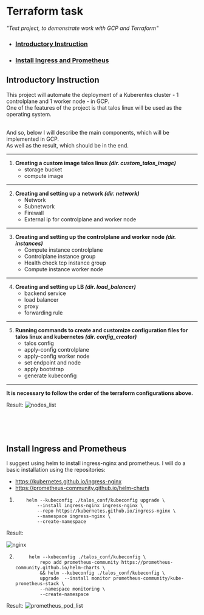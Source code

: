# Terraform task

*"Test project, to demonstrate work with GCP and Terraform"*

- ### **[Introductory Instruction](#introductory-instruction)**
- ### **[Install Ingress and Prometheus](#install-ingress-and-prometheus-1)**

## Introductory Instruction

This project will automate the deployment of a Kuberentes cluster - 1 controlplane and 1 worker node - in GCP.\
One of the features of the project is that talos linux will be used as the operating system. 

\
And so, below I will describe the main components, which will be implemented in GCP. \
As well as the result, which should be in the end.

---

1. **Creating a custom image talos linux *(dir. custom_talos_image)***
    - storage bucket
    - compute image 
---
2. **Creating and setting up a network *(dir. network)***
    - Network
    - Subnetwork
    - Firewall
    - External ip for controlplane and worker node
---
3. **Creating and setting up the controlplane and worker node *(dir. instances)***
    - Compute instance controlplane
    - Controlplane instance group
    - Health check tcp instance group
    - Compute instance worker node
---
4. **Creating and setting up LB *(dir. load_balancer)***
    - backend service
    - load balancer
    - proxy
    - forwarding rule
---
5. **Running commands to create and customize configuration files for talos linux and kubernetes *(dir. config_creator)***
    - talos config
    - apply-config controlplane
    - apply-config worker node
    - set endpoint and node
    - apply bootstrap
    - generate kubeconfig
---

**It is necessary to follow the order of the terraform configurations above.** 

Result:
![nodes_list](https://user-images.githubusercontent.com/42673508/225827044-49c62348-24dc-4516-946b-f526d38b5424.png)

<br>
<br>
<br>

## Install Ingress and Prometheus

I suggest using helm to install ingress-nginx and prometheus.
I will do a basic installation using the repositories:
 - https://kubernetes.github.io/ingress-nginx
 - https://prometheus-community.github.io/helm-charts


 1. ```
        helm --kubeconfig ./talos_conf/kubeconfig upgrade \
            --install ingress-nginx ingress-nginx \
            --repo https://kubernetes.github.io/ingress-nginx \
            --namespace ingress-nginx \
            --create-namespace
    ```


Result:

![nginx](https://user-images.githubusercontent.com/42673508/225827060-43707085-790d-4e35-9e98-68d4a37e07f0.png)




2. ```
        helm --kubeconfig ./talos_conf/kubeconfig \
            repo add prometheus-community https://prometheus-community.github.io/helm-charts \
            && helm --kubeconfig ./talos_conf/kubeconfig \
            upgrade  --install monitor prometheus-community/kube-prometheus-stack \
            --namespace monitoring \
            --create-namespace

   ```


Result:
![prometheus_pod_list](https://user-images.githubusercontent.com/42673508/225827072-12ae794b-8dd3-49b5-a2c0-27de2a2e6dbc.png)



